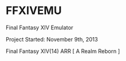 FFXIVEMU
========

Final Fantasy XIV Emulator

Project Started: November 9th, 2013

Final Fantasy XIV(14) ARR [ A Realm Reborn ]
